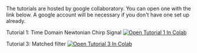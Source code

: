 The tutorials are hosted by google collaboratory. 
You can open one with the link below.
A google account will be necessary if you don't have one set up already.

Tutorial 1: Time Domain Newtonian Chirp Signal
[![Open Tutorial 1 In Colab](https://colab.research.google.com/assets/colab-badge.svg)](https://colab.research.google.comhttps://github.com/Sudhagar7/GW_tutorials/blob/master/Tutorial_1.ipynb)

Tutorial 3: Matched filter
[![Open Tutorial 3 In Colab](https://colab.research.google.com/assets/colab-badge.svg)](https://colab.research.google.comhttps://github.com/Sudhagar7/GW_tutorials/blob/master/Tutorial_3.ipynb)



